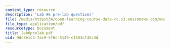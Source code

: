 ```yaml
---
content_type: resource
description: 'Lab #6 pre-lab questions'
file: /media/https%3A/open-learning-course-data-rc.s3.amazonaws.com/mas-450-holographic-imaging-spring-2003/9dc3e1c37ac95f6c5149c1583cf45c3d_lab6prelab.pdf
file_type: application/pdf
resourcetype: Document
title: lab6prelab.pdf
uid: 9dc3e1c3-7ac9-5f6c-5149-c1583cf45c3d
---
```

